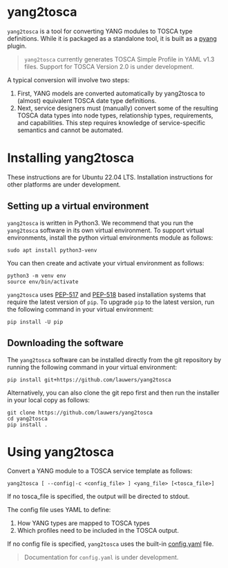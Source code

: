 yang2tosca
===

`yang2tosca` is a tool for converting YANG modules to TOSCA type
definitions. While it is packaged as a standalone tool, it is built as
a [pyang](https://github.com/mbj4668/pyang) plugin.

> `yang2tosca` currently generates TOSCA Simple Profile in YAML v1.3
> files. Support for TOSCA Version 2.0 is under development.

A typical conversion will involve two steps:

1. First, YANG models are converted automatically by yang2tosca to
   (almost) equivalent TOSCA date type definitions.
2. Next, service designers must (manually) convert some of the
   resulting TOSCA data types into node types, relationship types,
   requirements, and capabilities. This step requires knowledge of
   service-specific semantics and cannot be automated.

# Installing yang2tosca

These instructions are for Ubuntu 22.04 LTS.  Installation
instructions for other platforms are under development.

## Setting up a virtual environment

``yang2tosca`` is written in Python3. We recommend that you run the
``yang2tosca`` software in its own virtual environment. To support
virtual environments, install the python virtual environments module
as follows:

    sudo apt install python3-venv

You can then create and activate your virtual environment as follows:

    python3 -m venv env
    source env/bin/activate
    
``yang2tosca`` uses [PEP-517](https://www.python.org/dev/peps/pep-0517/)
and [PEP-518](https://www.python.org/dev/peps/pep-0518/) based
installation systems that require the latest version of ``pip``. To
upgrade ``pip`` to the latest version, run the following command in
your virtual environment:

    pip install -U pip 
    
## Downloading the software

The ``yang2tosca`` software can be installed directly from the git
repository by running the following command in your virtual
environment:

    pip install git+https://github.com/lauwers/yang2tosca
    
Alternatively, you can also clone the git repo first and then run the
installer in your local copy as follows:

    git clone https://github.com/lauwers/yang2tosca
    cd yang2tosca
    pip install . 
    
# Using yang2tosca

Convert a YANG module to a TOSCA service template as follows:

```
yang2tosca [ --config|-c <config_file> ] <yang_file> [<tosca_file>]
```
If no tosca_file is specified, the output will be directed to stdout.

The config file uses YAML to define:

1. How YANG types are mapped to TOSCA types
2. Which profiles need to be included in the TOSCA output.

If no config file is specified, ``yang2tosca`` uses the built-in
[config.yaml](/yang2tosca/config.yaml) file.

> Documentation for `config.yaml` is under development.


